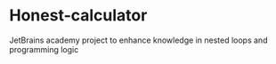 # Honest-calculator

JetBrains academy project to enhance knowledge in nested loops and programming logic
